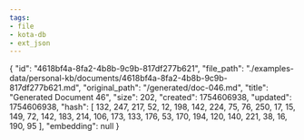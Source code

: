 ```yaml
---
tags:
- file
- kota-db
- ext_json
---
```

{
  "id": "4618bf4a-8fa2-4b8b-9c9b-817df277b621",
  "file_path": "./examples-data/personal-kb/documents/4618bf4a-8fa2-4b8b-9c9b-817df277b621.md",
  "original_path": "/generated/doc-046.md",
  "title": "Generated Document 46",
  "size": 202,
  "created": 1754606938,
  "updated": 1754606938,
  "hash": [
    132,
    247,
    217,
    52,
    12,
    198,
    142,
    224,
    75,
    76,
    250,
    17,
    15,
    149,
    72,
    142,
    183,
    214,
    106,
    173,
    133,
    176,
    53,
    170,
    194,
    120,
    140,
    221,
    38,
    16,
    190,
    95
  ],
  "embedding": null
}